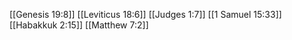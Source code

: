 [[Genesis 19:8]]
[[Leviticus 18:6]]
[[Judges 1:7]]
[[1 Samuel 15:33]]
[[Habakkuk 2:15]]
[[Matthew 7:2]]
